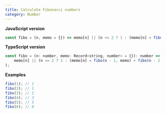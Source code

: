 ```yaml
---
title: Calculate Fibonacci numbers
category: Number
---
```


**JavaScript version**

```js
const fibo = (n, memo = {}) => memo[n] || (n <= 2 ? 1 : (memo[n] = fibo(n - 1, memo) + fibo(n - 2, memo)));
```

**TypeScript version**

```js
const fibo = (n: number, memo: Record<string, number> = {}): number => (
    memo[n] || (n <= 2 ? 1 : (memo[n] = fibo(n - 1, memo) + fibo(n - 2, memo)))
);
```

**Examples**

```js
fibo(1); // 1
fibo(2); // 1
fibo(3); // 2
fibo(4); // 3
fibo(5); // 5
fibo(6); // 8
```
